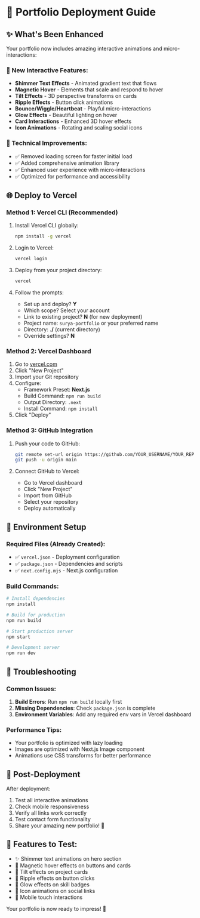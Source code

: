 # 🚀 Portfolio Deployment Guide

## ✨ What's Been Enhanced

Your portfolio now includes amazing interactive animations and micro-interactions:

### 🎨 New Interactive Features:
- **Shimmer Text Effects** - Animated gradient text that flows
- **Magnetic Hover** - Elements that scale and respond to hover
- **Tilt Effects** - 3D perspective transforms on cards
- **Ripple Effects** - Button click animations
- **Bounce/Wiggle/Heartbeat** - Playful micro-interactions
- **Glow Effects** - Beautiful lighting on hover
- **Card Interactions** - Enhanced 3D hover effects
- **Icon Animations** - Rotating and scaling social icons

### 🔧 Technical Improvements:
- ✅ Removed loading screen for faster initial load
- ✅ Added comprehensive animation library
- ✅ Enhanced user experience with micro-interactions
- ✅ Optimized for performance and accessibility

## 🌐 Deploy to Vercel

### Method 1: Vercel CLI (Recommended)
1. Install Vercel CLI globally:
   ```bash
   npm install -g vercel
   ```

2. Login to Vercel:
   ```bash
   vercel login
   ```

3. Deploy from your project directory:
   ```bash
   vercel
   ```

4. Follow the prompts:
   - Set up and deploy? **Y**
   - Which scope? Select your account
   - Link to existing project? **N** (for new deployment)
   - Project name: `surya-portfolio` or your preferred name
   - Directory: **./** (current directory)
   - Override settings? **N**

### Method 2: Vercel Dashboard
1. Go to [vercel.com](https://vercel.com)
2. Click "New Project"
3. Import your Git repository
4. Configure:
   - Framework Preset: **Next.js**
   - Build Command: `npm run build`
   - Output Directory: `.next`
   - Install Command: `npm install`
5. Click "Deploy"

### Method 3: GitHub Integration
1. Push your code to GitHub:
   ```bash
   git remote set-url origin https://github.com/YOUR_USERNAME/YOUR_REPO.git
   git push -u origin main
   ```

2. Connect GitHub to Vercel:
   - Go to Vercel dashboard
   - Click "New Project"
   - Import from GitHub
   - Select your repository
   - Deploy automatically

## 🎯 Environment Setup

### Required Files (Already Created):
- ✅ `vercel.json` - Deployment configuration
- ✅ `package.json` - Dependencies and scripts
- ✅ `next.config.mjs` - Next.js configuration

### Build Commands:
```bash
# Install dependencies
npm install

# Build for production
npm run build

# Start production server
npm start

# Development server
npm run dev
```

## 🔧 Troubleshooting

### Common Issues:
1. **Build Errors**: Run `npm run build` locally first
2. **Missing Dependencies**: Check `package.json` is complete
3. **Environment Variables**: Add any required env vars in Vercel dashboard

### Performance Tips:
- Your portfolio is optimized with lazy loading
- Images are optimized with Next.js Image component
- Animations use CSS transforms for better performance

## 🎉 Post-Deployment

After deployment:
1. Test all interactive animations
2. Check mobile responsiveness
3. Verify all links work correctly
4. Test contact form functionality
5. Share your amazing new portfolio! 🚀

## 📱 Features to Test:
- ✨ Shimmer text animations on hero section
- 🎯 Magnetic hover effects on buttons and cards
- 🎪 Tilt effects on project cards
- 💫 Ripple effects on button clicks
- 🎨 Glow effects on skill badges
- 🔄 Icon animations on social links
- 📱 Mobile touch interactions

Your portfolio is now ready to impress! 🌟